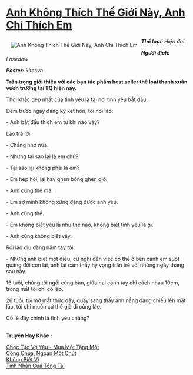 <a href="https://utruyen.com/anh-khong-thich-the-gioi-nay-anh-chi-thich-em/3108/" title="Anh Không Thích Thế Giới Này, Anh Chỉ Thích Em"><h1>Anh Không Thích Thế Giới Này, Anh Chỉ Thích Em</h1></a><div style="display:table"><img align="right" style="float: left; padding: 10px;" src="https://utruyen.com/images/story/200x260/anh-khong-thich-the-gioi-nay-anh-chi-thich-em.jpg" alt="Anh Không Thích Thế Giới Này, Anh Chỉ Thích Em"><b><i>Thể loại: </i></b><i>Hiện đại</i><p></p><b><i>Người dịch:</i></b><i> Losedow<p></p></i><b><i>Poster:</i></b><i> kitesvn</i><p></p><b>Trân trọng giới thiệu với các bạn tác phẩm best seller thể loại thanh xuân vườn trường tại TQ hiện nay.</b><p></p>Thời khắc đẹp nhất của tình yêu là tại nơi tình yêu bắt đầu.<p></p>Đêm trước ngày đăng ký kết hôn, tôi hỏi lão:<p></p>- Anh bắt đầu thích em từ khi nào vậy?<p></p>Lão trả lời:<p></p>- Chẳng nhớ nữa.<p></p>- Nhưng tại sao lại là em chứ?<p></p>- Tại sao lại không phải là em?<p></p>- Em hẹp hòi, lại hay ghen bóng ghen gió.<p></p>- Anh cũng thế mà.<p></p>- Em sợ mình không xứng đáng được anh yêu.<p></p>- Anh cũng thế.<p></p>- Em không biết yêu là như thế nào, không biết tình yêu là gì.<p></p>- Anh cũng không biết vậy.<p></p>Rồi lão dịu dàng nắm tay tôi: <p></p>- Nhưng anh biết một điều, cứ nghĩ đến việc có thể ở bên cạnh em suốt quãng đời còn lại, anh lại cảm thấy hy vọng tràn trề với những ngày tháng sau này.<p></p>16 tuổi, chúng tôi ngồi cùng bàn, giữa hai cánh tay chỉ cách nhau 10cm, trong mắt tôi chỉ có lão.<p></p>26 tuổi, tôi mở mắt thức dậy, quay sang thấy ánh nắng đang chiếu lên mặt lão, tôi chỉ muốn cứ thế già đi cùng lão.<p></p>Có lẽ đây chính là tình yêu chăng?</div><p><br><b>Truyện Hay Khác :</b></p><a href="https://utruyen.com/choc-tuc-vo-yeu-mua-mot-tang-mot/12608/" alt="Chọc Tức Vợ Yêu - Mua Một Tặng Một">Chọc Tức Vợ Yêu - Mua Một Tặng Một</a><br/><a href="https://truyenngontinhay.wordpress.com/2019/10/03/cong-chua-ngoan-mot-chut/" alt="Công Chúa, Ngoan Một Chút">Công Chúa, Ngoan Một Chút</a><br/><a href="https://dammyh.wordpress.com/2019/11/07/khong-biet-vi/" alt="Không Biết Vị">Không Biết Vị</a><br/><a href="https://github.com/quanluxury/ngontinhhot/tree/master/truyenhay/18980/" alt="Tình Nhân Của Tổng Tài">Tình Nhân Của Tổng Tài</a><br/>